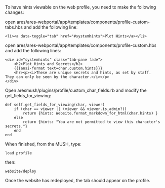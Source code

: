 
To have hints viewable on the web profile, you need to make the following changes:

open ares/ares-webportal/app/templates/components/profile-custom-tabs.hbs and add the following line:

    <li><a data-toggle="tab" href="#systemhints">Plot Hints</a></li>

open ares/ares-webportal/app/templates/components/profile-custom.hbs and add the following lines:

    <div id="systemhints" class="tab-pane fade">
        <h2>Plot Hints and Secrets</h2>
        {{{ansi-format text=char.custom.hints}}}
        <hr><p><i>These are unique secrets and hints, as set by staff. They can only be seen by the character.</i></p>
    </div>

Open aresmush/plugins/profile/custom_char_fields.rb and modify the get_fields_for_viewing:

    def self.get_fields_for_viewing(char, viewer)
        if (char == viewer || (viewer && viewer.is_admin?))
            return {hints: Website.format_markdown_for_html(char.hints) }
        else
            return {hints: "You are not permitted to view this character's secrets."}
        end
    end

When finished, from the MUSH, type:

    load profile

then:

    website/deploy

Once the website has redeployed, the tab should appear on the profile.

